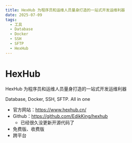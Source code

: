 ```yaml
---
title: HexHub 为程序员和运维人员量身打造的一站式开发运维利器
date: 2025-07-09
tags:
  - 工具
  - Database
  - Docker
  - SSH
  - SFTP
  - HexHub
---
```


# HexHub

HexHub 为程序员和运维人员量身打造的一站式开发运维利器

Database, Docker, SSH, SFTP. All in one

- 官方网站：https://www.hexhub.cn/
- Github：https://github.com/EdikKing/hexhub
  - 已经很久没更新开源代码了
- 免费版、收费版
- 跨平台
